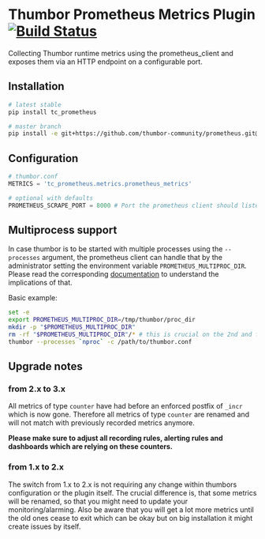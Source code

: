 # Thumbor Prometheus Metrics Plugin [![Build Status](https://travis-ci.org/thumbor-community/prometheus.svg?branch=master)](https://travis-ci.org/thumbor-community/prometheus)

Collecting Thumbor runtime metrics using the prometheus\_client and exposes them
via an HTTP endpoint on a configurable port.

## Installation

```bash
# latest stable
pip install tc_prometheus

# master branch
pip install -e git+https://github.com/thumbor-community/prometheus.git@master#egg=tc_prometheus
```

## Configuration

```python
# thumbor.conf
METRICS = 'tc_prometheus.metrics.prometheus_metrics'

# optional with defaults
PROMETHEUS_SCRAPE_PORT = 8000 # Port the prometheus client should listen on
```

## Multiprocess support

In case thumbor is to be started with multiple processes using the `--processes` argument, the prometheus
client can handle that by the administrator setting the environment variable `PROMETHEUS_MULTIPROC_DIR`.
Please read the corresponding [documentation](https://prometheus.github.io/client_python/multiprocess/) to
understand the implications of that.

Basic example:

```sh
set -e
export PROMETHEUS_MULTIPROC_DIR=/tmp/thumbor/proc_dir
mkdir -p "$PROMETHEUS_MULTIPROC_DIR"
rm -rf "$PROMETHEUS_MULTIPROC_DIR"/* # this is crucial on the 2nd and following runs, but check the documentation
thumbor --processes `nproc` -c /path/to/thumbor.conf
```

## Upgrade notes

### from 2.x to 3.x
All metrics of type `counter` have had before an enforced postfix of `_incr` which is now gone. Therefore
all metrics of type `counter` are renamed and will not match with previously recorded metrics anymore.

**Please make sure to adjust all recording rules, alerting rules and dashboards which are relying on these counters.**

### from 1.x to 2.x
The switch from 1.x to 2.x is not requiring any change within thumbors configuration or the plugin itself.
The crucial difference is, that some metrics will be renamed, so that you might need to update your monitoring/alarming.
Also be aware that you will get a lot more metrics until the old ones cease to exit which can be okay but on big
installation it might create issues by itself.
